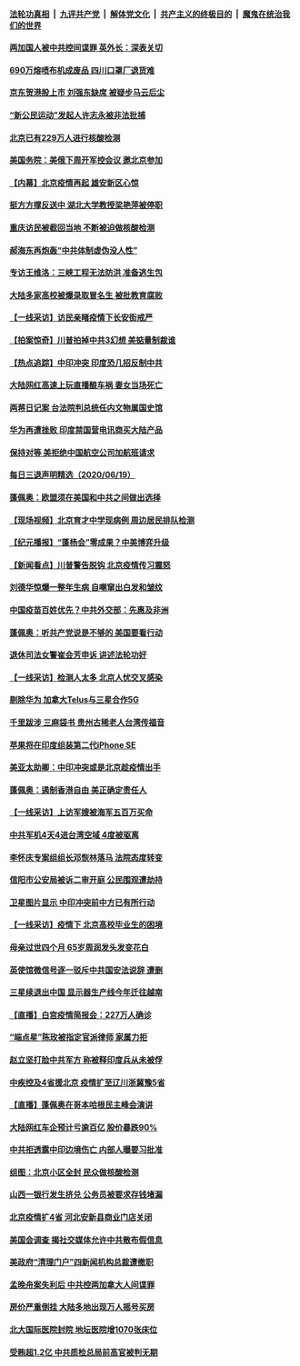 

####  [法轮功真相](../../../../basic/blob/master/README.md?t=06210002) &nbsp;|&nbsp; [九评共产党](../../../../9ping.md/blob/master/README.md?t=06210002) &nbsp;|&nbsp; [解体党文化](../../../../jtdwh.md/blob/master/README.md?t=06210002)  &nbsp;|&nbsp; [共产主义的终极目的](../../../../gczydzjmd.md/blob/master/README.md?t=06210002) &nbsp;|&nbsp; [魔鬼在统治我们的世界](../../../../mgztzwmdsj.md/blob/master/README.md?t=06210002) 

#### [两加国人被中共控间谍罪 英外长：深表关切](../pages/nsc413/n12200284.md?t=06210002) 

#### [690万熔喷布机成废品 四川口罩厂退货难](../pages/nsc413/n12200052.md?t=06210002) 

#### [京东贺港股上市 刘强东缺席 被疑步马云后尘](../pages/nsc413/n12200209.md?t=06210002) 

#### [“新公民运动”发起人许志永被非法批捕](../pages/nsc413/n12200041.md?t=06210002) 

#### [北京已有229万人进行核酸检测](../pages/nsc413/n12199938.md?t=06210002) 

#### [美国务院：美俄下周开军控会议 邀北京参加](../pages/nsc413/n12200097.md?t=06210002) 

#### [【内幕】北京疫情再起 雄安新区心惊](../pages/nsc413/n12195087.md?t=06210002) 

#### [挺方方撑反送中 湖北大学教授梁艳萍被停职](../pages/nsc413/n12199966.md?t=06210002) 

#### [重庆访民被截回当地 不断被迫做核酸检测](../pages/nsc413/n12199943.md?t=06210002) 

#### [郝海东再炮轰“中共体制虚伪没人性”](../pages/nsc413/n12199903.md?t=06210002) 

#### [专访王维洛：三峡工程无法防洪 准备逃生包](../pages/nsc413/n12199884.md?t=06210002) 

#### [大陆多家高校被爆录取冒名生 被批教育腐败](../pages/nsc413/n12199864.md?t=06210002) 

#### [【一线采访】访民亲睹疫情下长安街戒严](../pages/nsc413/n12199890.md?t=06210002) 


#### [【拍案惊奇】川普拍掉中共3幻想 美掂量制裁谁](../pages/nsc413/n12199580.md?t=06210002) 

#### [【热点追踪】中印冲突 印度恐几招反制中共](../pages/nsc413/n12199673.md?t=06210002) 

#### [大陆网红高速上玩直播酿车祸 妻女当场死亡](../pages/nsc413/n12199653.md?t=06210002) 

#### [两蒋日记案 台法院判总统任内文物属国史馆](../pages/nsc413/n12199495.md?t=06210002) 

#### [华为再遭挫败 印度禁国营电讯商买大陆产品](../pages/nsc413/n12199348.md?t=06210002) 

#### [保持对等 美拒绝中国航空公司加航班请求](../pages/nsc413/n12199377.md?t=06210002) 

#### [每日三退声明精选（2020/06/19）](../pages/nsc413/n12199413.md?t=06210002) 

#### [蓬佩奥：欧盟须在美国和中共之间做出选择](../pages/nsc413/n12199184.md?t=06210002) 

#### [【现场视频】北京育才中学现病例 周边居民排队检测](../pages/nsc413/n12199104.md?t=06210002) 

#### [【纪元播报】“蓬杨会”零成果？中美博弈升级](../pages/nsc413/n12199275.md?t=06210002) 

#### [【新闻看点】川普警告脱钩 北京疫情传习震怒](../pages/nsc413/n12198957.md?t=06210002) 

#### [刘德华惊爆一整年生病 自嘲窜出白发和皱纹](../pages/nsc413/n12198952.md?t=06210002) 

#### [中国疫苗百姓优先？中共外交部：先惠及非洲](../pages/nsc413/n12199112.md?t=06210002) 

#### [蓬佩奥：听共产党说是不够的 美国要看行动](../pages/nsc413/n12198968.md?t=06210002) 

#### [退休司法女警崔会芳申诉 讲述法轮功好](../pages/nsc413/n12198985.md?t=06210002) 

#### [【一线采访】检测人太多 北京人忧交叉感染](../pages/nsc413/n12198738.md?t=06210002) 

#### [剔除华为 加拿大Telus与三星合作5G](../pages/nsc413/n12199023.md?t=06210002) 

#### [千里跋涉 三麻袋书 贵州古稀老人台湾传福音](../pages/nsc413/n12198750.md?t=06210002) 

#### [苹果将在印度组装第二代iPhone SE](../pages/nsc413/n12198894.md?t=06210002) 

#### [美亚太助卿：中印冲突或是北京趁疫情出手](../pages/nsc413/n12198861.md?t=06210002) 

#### [蓬佩奥：遏制香港自由 美正确定责任人](../pages/nsc413/n12198814.md?t=06210002) 

#### [【一线采访】上访军嫂被海军五百万买命](../pages/nsc413/n12198996.md?t=06210002) 

#### [中共军机4天4进台湾空域 4度被驱离](../pages/nsc413/n12199003.md?t=06210002) 

#### [李怀庆专案组组长邓恢林落马 法院态度转变](../pages/nsc413/n12198850.md?t=06210002) 

#### [信阳市公安局被诉二审开庭 公民围观遭劫持](../pages/nsc413/n12198705.md?t=06210002) 

#### [卫星图片显示 中印冲突前中方已有所行动](../pages/nsc413/n12198966.md?t=06210002) 

#### [【一线采访】疫情下 北京高校毕业生的困境](../pages/nsc413/n12198836.md?t=06210002) 

#### [母亲过世四个月 65岁周润发头发变花白](../pages/nsc413/n12198770.md?t=06210002) 

#### [英使馆微信号逐一驳斥中共国安法说辞 遭删](../pages/nsc413/n12198639.md?t=06210002) 

#### [三星续退出中国 显示器生产线今年迁往越南](../pages/nsc413/n12198706.md?t=06210002) 

#### [【直播】白宫疫情简报会：227万人确诊](../pages/nsc413/n12198669.md?t=06210002) 

#### [“端点星”陈玫被指定官派律师 家属力拒](../pages/nsc413/n12198704.md?t=06210002) 

#### [赵立坚打脸中共军方 称被释印度兵从未被俘](../pages/nsc413/n12198632.md?t=06210002) 

#### [中疾控及4省援北京 疫情扩至辽川浙冀豫5省](../pages/nsc413/n12198613.md?t=06210002) 

#### [【直播】蓬佩奥在哥本哈根民主峰会演讲](../pages/nsc413/n12198355.md?t=06210002) 

#### [大陆网红车企预计亏逾百亿 股价暴跌90%](../pages/nsc413/n12198434.md?t=06210002) 

#### [中共拒透露中印边境伤亡 内部人曝要习批准](../pages/nsc413/n12198521.md?t=06210002) 

#### [组图：北京小区全封 民众做核酸检测](../pages/nsc413/n12198180.md?t=06210002) 

#### [山西一银行发生挤兑 公务员被要求存钱堵漏](../pages/nsc413/n12198378.md?t=06210002) 

#### [北京疫情扩4省 河北安新县商业门店关闭](../pages/nsc413/n12197990.md?t=06210002) 

#### [美国会调查 揭社交媒体允许中共散布假信息](../pages/nsc413/n12198310.md?t=06210002) 

#### [美政府“清理门户”四新闻机构总裁遭撤职](../pages/nsc413/n12198300.md?t=06210002) 

#### [孟晚舟案失利后 中共控两加拿大人间谍罪](../pages/nsc413/n12197993.md?t=06210002) 

#### [房价严重倒挂 大陆多地出现万人摇号买房](../pages/nsc413/n12197994.md?t=06210002) 

#### [北大国际医院封院 地坛医院增1070张床位](../pages/nsc413/n12197907.md?t=06210002) 

#### [受贿超1.2亿 中共质检总局前高官被判无期](../pages/nsc413/n12197855.md?t=06210002) 

